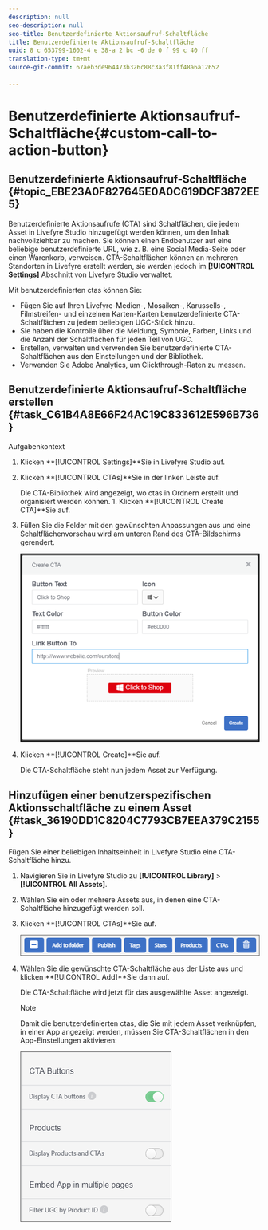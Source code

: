 ```yaml
---
description: null
seo-description: null
seo-title: Benutzerdefinierte Aktionsaufruf-Schaltfläche
title: Benutzerdefinierte Aktionsaufruf-Schaltfläche
uuid: 8 c 653799-1602-4 e 38-a 2 bc -6 de 0 f 99 c 40 ff
translation-type: tm+mt
source-git-commit: 67aeb3de964473b326c88c3a3f81ff48a6a12652

---
```



# Benutzerdefinierte Aktionsaufruf-Schaltfläche{#custom-call-to-action-button}

## Benutzerdefinierte Aktionsaufruf-Schaltfläche {#topic_EBE23A0F827645E0A0C619DCF3872EE5}

Benutzerdefinierte Aktionsaufrufe (CTA) sind Schaltflächen, die jedem Asset in Livefyre Studio hinzugefügt werden können, um den Inhalt nachvollziehbar zu machen. Sie können einen Endbenutzer auf eine beliebige benutzerdefinierte URL, wie z. B. eine Social Media-Seite oder einen Warenkorb, verweisen. CTA-Schaltflächen können an mehreren Standorten in Livefyre erstellt werden, sie werden jedoch im **[!UICONTROL Settings]** Abschnitt von Livefyre Studio verwaltet.

Mit benutzerdefinierten ctas können Sie:

* Fügen Sie auf Ihren Livefyre-Medien-, Mosaiken-, Karussells-, Filmstreifen- und einzelnen Karten-Karten benutzerdefinierte CTA-Schaltflächen zu jedem beliebigen UGC-Stück hinzu.
* Sie haben die Kontrolle über die Meldung, Symbole, Farben, Links und die Anzahl der Schaltflächen für jeden Teil von UGC.
* Erstellen, verwalten und verwenden Sie benutzerdefinierte CTA-Schaltflächen aus den Einstellungen und der Bibliothek.
* Verwenden Sie Adobe Analytics, um Clickthrough-Raten zu messen.

## Benutzerdefinierte Aktionsaufruf-Schaltfläche erstellen {#task_C61B4A8E66F24AC19C833612E596B736}

Aufgabenkontext

1. Klicken **[!UICONTROL Settings]**Sie in Livefyre Studio auf.
1. Klicken **[!UICONTROL CTAs]**Sie in der linken Leiste auf.

   Die CTA-Bibliothek wird angezeigt, wo ctas in Ordnern erstellt und organisiert werden können. 1. Klicken **[!UICONTROL Create CTA]**Sie auf.
1. Füllen Sie die Felder mit den gewünschten Anpassungen aus und eine Schaltflächenvorschau wird am unteren Rand des CTA-Bildschirms gerendert.

   ![](assets/cta-button-create.png)

1. Klicken **[!UICONTROL Create]**Sie auf.

   Die CTA-Schaltfläche steht nun jedem Asset zur Verfügung.

## Hinzufügen einer benutzerspezifischen Aktionsschaltfläche zu einem Asset {#task_36190DD1C8204C7793CB7EEA379C2155}

Fügen Sie einer beliebigen Inhaltseinheit in Livefyre Studio eine CTA-Schaltfläche hinzu.

1. Navigieren Sie in Livefyre Studio zu **[!UICONTROL Library]** > **[!UICONTROL All Assets]**.
1. Wählen Sie ein oder mehrere Assets aus, in denen eine CTA-Schaltfläche hinzugefügt werden soll.
1. Klicken **[!UICONTROL CTAs]**Sie auf.

   ![](assets/cta-button-create2.png)

1. Wählen Sie die gewünschte CTA-Schaltfläche aus der Liste aus und klicken **[!UICONTROL Add]**Sie dann auf.

   Die CTA-Schaltfläche wird jetzt für das ausgewählte Asset angezeigt.

   >[!NOTE]
   >
   >Damit die benutzerdefinierten ctas, die Sie mit jedem Asset verknüpfen, in einer App angezeigt werden, müssen Sie CTA-Schaltflächen in den App-Einstellungen aktivieren:
   >
   >![](assets/cta-button-enable.png)
